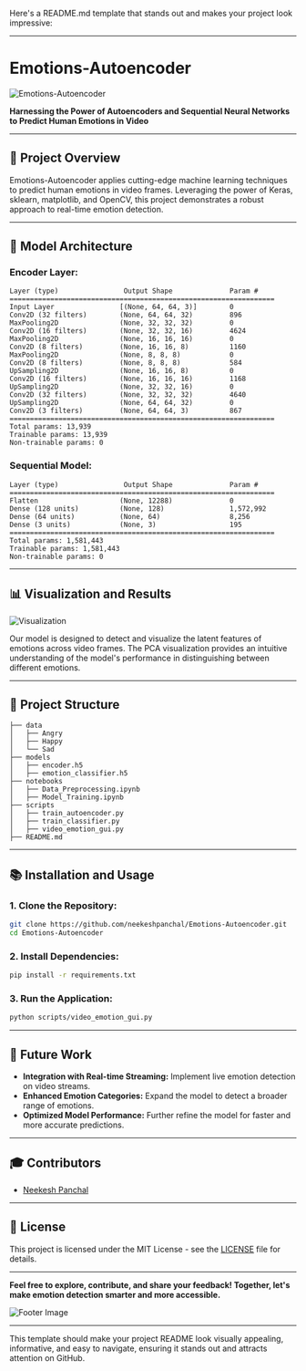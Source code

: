 Here's a README.md template that stands out and makes your project look impressive:

---

# **Emotions-Autoencoder**

![Emotions-Autoencoder](https://github.com/neekeshpanchal/Emotions-Autoencoder/assets/80868396/046f0cc2-20f2-4091-9e67-8b00e6f90aad)

**Harnessing the Power of Autoencoders and Sequential Neural Networks to Predict Human Emotions in Video**

---

## 🚀 **Project Overview**

Emotions-Autoencoder applies cutting-edge machine learning techniques to predict human emotions in video frames. Leveraging the power of Keras, sklearn, matplotlib, and OpenCV, this project demonstrates a robust approach to real-time emotion detection.

---

## 🧠 **Model Architecture**

### **Encoder Layer:**

```
Layer (type)                Output Shape              Param #   
=================================================================
Input Layer                [(None, 64, 64, 3)]        0         
Conv2D (32 filters)        (None, 64, 64, 32)         896       
MaxPooling2D               (None, 32, 32, 32)         0         
Conv2D (16 filters)        (None, 32, 32, 16)         4624      
MaxPooling2D               (None, 16, 16, 16)         0         
Conv2D (8 filters)         (None, 16, 16, 8)          1160      
MaxPooling2D               (None, 8, 8, 8)            0         
Conv2D (8 filters)         (None, 8, 8, 8)            584       
UpSampling2D               (None, 16, 16, 8)          0         
Conv2D (16 filters)        (None, 16, 16, 16)         1168      
UpSampling2D               (None, 32, 32, 16)         0         
Conv2D (32 filters)        (None, 32, 32, 32)         4640      
UpSampling2D               (None, 64, 64, 32)         0         
Conv2D (3 filters)         (None, 64, 64, 3)          867       
=================================================================
Total params: 13,939
Trainable params: 13,939
Non-trainable params: 0
```

### **Sequential Model:**

```
Layer (type)                Output Shape              Param #
=================================================================
Flatten                    (None, 12288)              0
Dense (128 units)          (None, 128)                1,572,992
Dense (64 units)           (None, 64)                 8,256
Dense (3 units)            (None, 3)                  195
=================================================================
Total params: 1,581,443
Trainable params: 1,581,443
Non-trainable params: 0
```

---

## 📊 **Visualization and Results**

![Visualization](https://github.com/neekeshpanchal/Emotions-Autoencoder/assets/80868396/046f0cc2-20f2-4091-9e67-8b00e6f90aad)

Our model is designed to detect and visualize the latent features of emotions across video frames. The PCA visualization provides an intuitive understanding of the model's performance in distinguishing between different emotions.

---

## 📂 **Project Structure**

```
├── data
│   ├── Angry
│   ├── Happy
│   └── Sad
├── models
│   ├── encoder.h5
│   ├── emotion_classifier.h5
├── notebooks
│   ├── Data_Preprocessing.ipynb
│   ├── Model_Training.ipynb
├── scripts
│   ├── train_autoencoder.py
│   ├── train_classifier.py
│   ├── video_emotion_gui.py
├── README.md
```

---

## 📚 **Installation and Usage**

### **1. Clone the Repository:**

```sh
git clone https://github.com/neekeshpanchal/Emotions-Autoencoder.git
cd Emotions-Autoencoder
```

### **2. Install Dependencies:**

```sh
pip install -r requirements.txt
```

### **3. Run the Application:**

```sh
python scripts/video_emotion_gui.py
```

---

## 🤖 **Future Work**

- **Integration with Real-time Streaming:** Implement live emotion detection on video streams.
- **Enhanced Emotion Categories:** Expand the model to detect a broader range of emotions.
- **Optimized Model Performance:** Further refine the model for faster and more accurate predictions.

---

## 🎓 **Contributors**

- [Neekesh Panchal](https://github.com/neekeshpanchal)

---

## 📜 **License**

This project is licensed under the MIT License - see the [LICENSE](LICENSE) file for details.

---

**Feel free to explore, contribute, and share your feedback! Together, let's make emotion detection smarter and more accessible.**

![Footer Image](https://github.com/neekeshpanchal/Emotions-Autoencoder/assets/80868396/046f0cc2-20f2-4091-9e67-8b00e6f90aad)

---

This template should make your project README look visually appealing, informative, and easy to navigate, ensuring it stands out and attracts attention on GitHub.
